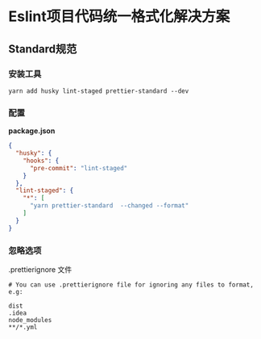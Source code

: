# Eslint项目代码统一格式化解决方案

## Standard规范
### 安装工具
```
yarn add husky lint-staged prettier-standard --dev
```

### 配置
**package.json**
```json
{
  "husky": {
    "hooks": {
      "pre-commit": "lint-staged"
    }
  },
  "lint-staged": {
    "*": [
      "yarn prettier-standard  --changed --format"
    ]
  }
}
```

### 忽略选项
.prettierignore 文件
```ignore
# You can use .prettierignore file for ignoring any files to format, e.g:

dist
.idea
node_modules
**/*.yml
```

